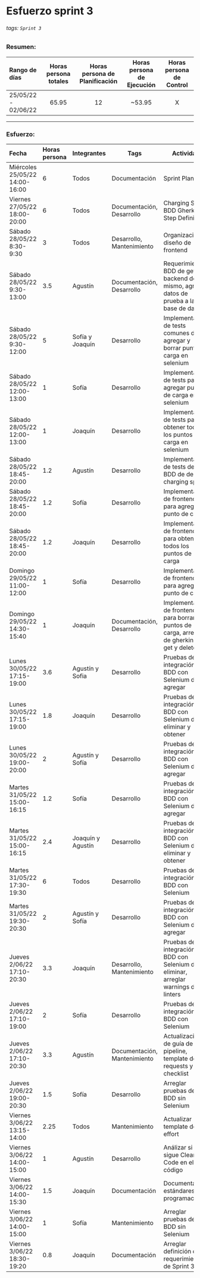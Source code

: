 # Esfuerzo sprint 3

###### tags: `Sprint 3`

### Resumen:
| Rango de días       | Horas persona totales | Horas persona de Planificación | Horas persona de Ejecución | Horas persona de Control |
|:------------------- |:---------------------:|:------------------------------:|:--------------------------:|:------------------------:|
| 25/05/22 - 02/06/22 |         65.95          |               12               |           ~53.95            |            X             |

---

### Esfuerzo:

| Fecha                          | Horas persona | Integrantes       | Tags                         | Actividad                                                                                   |
|:------------------------------ |:------------- |:----------------- | ---------------------------- | ------------------------------------------------------------------------------------------- |
| Miércoles 25/05/22 14:00-16:00 | 6             | Todos             | Documentación                | Sprint Planning                                                                             |
| Viernes 27/05/22 18:00-20:00   | 6             | Todos             | Documentación, Desarrollo    | Charging Spot BDD Gherkin, Step Definition                                                  |
| Sábado 28/05/22 8:30-9:30      | 3             | Todos             | Desarrollo, Mantenimiento    | Organización y diseño de frontend                                                           |
| Sábado 28/05/22 9:30-13:00     | 3.5           | Agustín           | Documentación, Desarrollo    | Requerimientos BDD de get, backend del mismo, agregar datos de prueba a la base de datos    |
| Sábado 28/05/22 9:30-12:00     | 5             | Sofía y Joaquín   | Desarrollo                   | Implementación de tests comunes de agregar y borrar punto de carga en selenium              |
| Sábado 28/05/22 12:00-13:00    | 1             | Sofía             | Desarrollo                   | Implementación de tests para agregar punto de carga en selenium                             |
| Sábado 28/05/22 12:00-13:00    | 1             | Joaquín           | Desarrollo                   | Implementación de tests para obtener todos los puntos de carga en selenium                  |
| Sábado 28/05/22 18:45-20:00    | 1.2           | Agustín           | Desarrollo                   | Implementación de tests de BDD de delete charging spot                                      |
| Sábado 28/05/22 18:45-20:00    | 1.2           | Sofía             | Desarrollo                   | Implementación de frontend para agregar punto de carga                                      |
| Sábado 28/05/22 18:45-20:00    | 1.2           | Joaquín           | Desarrollo                   | Implementación de frontend para obtener todos los puntos de carga                           |
| Domingo 29/05/22 11:00-12:00   | 1             | Sofía             | Desarrollo                   | Implementación de frontend para agregar punto de carga                                      |
| Domingo 29/05/22 14:30-15:40   | 1             | Joaquín           | Documentación, Desarrollo    | Implementación de frontend para borrar puntos de carga, arreglos de gherkin de get y delete |
| Lunes 30/05/22 17:15-19:00     | 3.6           | Agustín y Sofia   | Desarrollo                   | Pruebas de integración de BDD con Selenium de agregar                                       |
| Lunes 30/05/22 17:15-19:00     | 1.8           | Joaquín           | Desarrollo                   | Pruebas de integración de BDD con Selenium de eliminar y obtener                            |
| Lunes 30/05/22 19:00-20:00     | 2             | Agustín y Sofía   | Desarrollo                   | Pruebas de integración de BDD con Selenium de agregar                                       |
| Martes 31/05/22 15:00-16:15    | 1.2           | Sofía             | Desarrollo                   | Pruebas de integración de BDD con Selenium de agregar                                       |
| Martes 31/05/22 15:00-16:15    | 2.4           | Joaquín y Agustín | Desarrollo                   | Pruebas de integración de BDD con Selenium de eliminar y obtener                            |
| Martes 31/05/22 17:30-19:30    | 6             | Todos             | Desarrollo                   | Pruebas de integración de BDD con Selenium                                                  |
| Martes 31/05/22 19:30-20:30    | 2             | Agustín y Sofía   | Desarrollo                   | Pruebas de integración de BDD con Selenium de agregar                                       |
| Jueves 2/06/22 17:10-20:30     | 3.3           | Joaquín           | Desarrollo, Mantenimiento    | Pruebas de integración de BDD con Selenium de eliminar, arreglar warnings de linters        |
| Jueves 2/06/22 17:10-19:00     | 2             | Sofía             | Desarrollo                   | Pruebas de integración de BDD con Selenium                                                  |
| Jueves 2/06/22 17:10-20:30     | 3.3           | Agustín           | Documentación, Mantenimiento | Actualización de guía de pipeline, template de pull requests y checklist                    |
| Jueves 2/06/22 19:00-20:30     | 1.5           | Sofía             | Desarrollo                   | Arreglar pruebas de BDD sin Selenium                                                        |
| Viernes 3/06/22 13:15-14:00    | 2.25          | Todos             | Mantenimiento                | Actualizar template de effort                                                               |
| Viernes 3/06/22 14:00-15:00    | 1             | Agustín           | Desarrollo                   | Análizar si se sigue Clean Code en el código                                                |
| Viernes 3/06/22 14:00-15:30    | 1.5           | Joaquín           | Documentación                | Documentar estándares de programación                                                       |
| Viernes 3/06/22 14:00-15:00    | 1             | Sofía             | Mantenimiento                | Arreglar pruebas de BDD sin Selenium                                                        |
| Viernes 3/06/22 18:30-19:20    | 0.8           | Joaquín           | Documentación                | Arreglar definición de requerimientos de Sprint 3                                           |